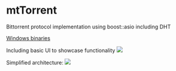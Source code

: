 # mtTorrent
Bittorrent protocol implementation using boost::asio including DHT

[Windows binaries](https://docs.google.com/uc?export=download&id=1HZHLIXKXn51aPE81rgLhcV1iTImd-JM-)

Including basic UI to showcase functionality
![](https://docs.google.com/uc?id=1GVXSlmJgUltZjQJ6KIknXB53T4a61Bkp)

Simplified architecture:
![](https://docs.google.com/uc?id=1OuCPntNjyOBR_8wkOE0TyqPoaitdN8D5)
